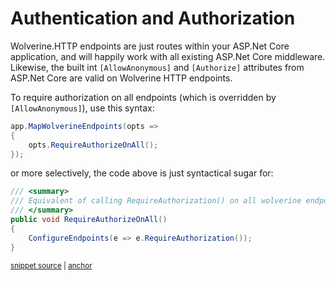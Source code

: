 # Authentication and Authorization

Wolverine.HTTP endpoints are just routes within your ASP.Net Core application, and will happily work with all existing
ASP.Net Core middleware. Likewise, the built int `[AllowAnonymous]` and `[Authorize]` attributes from ASP.Net Core are
valid on Wolverine HTTP endpoints.

To require authorization on all endpoints (which is overridden by `[AllowAnonymous]`), use this syntax:

```csharp
app.MapWolverineEndpoints(opts =>
{
    opts.RequireAuthorizeOnAll();
});
```

or more selectively, the code above is just syntactical sugar for:

<!-- snippet: sample_RequireAuthorizeOnAll -->
<a id='snippet-sample_requireauthorizeonall'></a>
```cs
/// <summary>
/// Equivalent of calling RequireAuthorization() on all wolverine endpoints
/// </summary>
public void RequireAuthorizeOnAll()
{
    ConfigureEndpoints(e => e.RequireAuthorization());
}
```
<sup><a href='https://github.com/JasperFx/wolverine/blob/main/src/Http/Wolverine.Http/WolverineHttpOptions.cs#L139-L149' title='Snippet source file'>snippet source</a> | <a href='#snippet-sample_requireauthorizeonall' title='Start of snippet'>anchor</a></sup>
<!-- endSnippet -->
